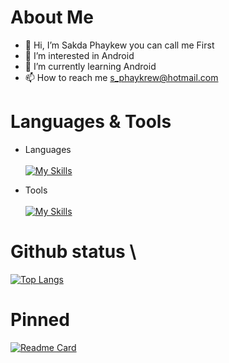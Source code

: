 # About Me
- 👋 Hi, I’m Sakda Phaykew you can call me First
- 👀 I’m interested in Android
- 🌱 I’m currently learning Android
- 📫 How to reach me s_phaykrew@hotmail.com

# Languages & Tools
- Languages \
\
[![My Skills](https://skillicons.dev/icons?i=java,kotlin,php,c#&theme=light)](https://skillicons.dev) 

- Tools \
\
[![My Skills](https://skillicons.dev/icons?i=androidstudio,unity,visualstudio,mysql,sqlite&theme=light)](https://skillicons.dev) 

# Github status \
[![Top Langs](https://github-readme-stats.vercel.app/api/top-langs/?username=sPhaykrew&layout=compact)](https://github.com/anuraghazra/github-readme-stats)

# Pinned
[![Readme Card](https://github-readme-stats.vercel.app/api/pin/?username=sPhaykrew&repo=NoteApp)](https://github.com/anuraghazra/github-readme-stats)



